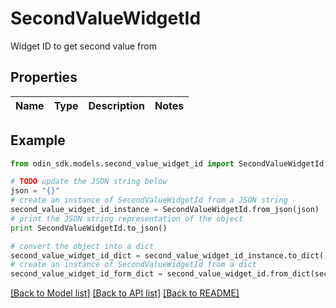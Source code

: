# SecondValueWidgetId

Widget ID to get second value from

## Properties

Name | Type | Description | Notes
------------ | ------------- | ------------- | -------------

## Example

```python
from odin_sdk.models.second_value_widget_id import SecondValueWidgetId

# TODO update the JSON string below
json = "{}"
# create an instance of SecondValueWidgetId from a JSON string
second_value_widget_id_instance = SecondValueWidgetId.from_json(json)
# print the JSON string representation of the object
print SecondValueWidgetId.to_json()

# convert the object into a dict
second_value_widget_id_dict = second_value_widget_id_instance.to_dict()
# create an instance of SecondValueWidgetId from a dict
second_value_widget_id_form_dict = second_value_widget_id.from_dict(second_value_widget_id_dict)
```
[[Back to Model list]](../README.md#documentation-for-models) [[Back to API list]](../README.md#documentation-for-api-endpoints) [[Back to README]](../README.md)


